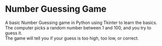 # Number Guessing Game

A basic Number Guessing game in Python using Tkinter to learn the basics.  
The computer picks a random number between 1 and 100, and you try to guess it.  
The game will tell you if your guess is too high, too low, or correct.  


